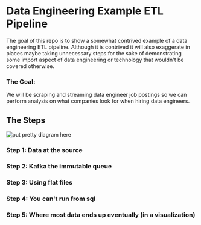 # Data Engineering Example ETL Pipeline

The goal of this repo is to show a somewhat contrived example of a data engineering ETL pipeline.
Although it is contrived it will also exaggerate in places maybe taking unnecessary steps for the sake
of demonstrating some import aspect of data engineering or technology that wouldn't be covered otherwise.

### The Goal:

We will be scraping and streaming data engineer job postings so we can perform analysis on what companies
look for when hiring data engineers.

## The Steps
 
![put pretty diagram here](https://app.lucidchart.com/publicSegments/view/4e6a8158-44a9-4f8d-ae0c-b2a2667bcb80/image.png)

### Step 1: Data at the source

### Step 2: Kafka the immutable queue

### Step 3: Using flat files

### Step 4: You can't run from sql

### Step 5: Where most data ends up eventually (in a visualization)